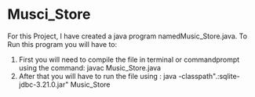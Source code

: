 # Musci_Store
For​ ​this​ ​Project,​ ​I​ ​have​ ​created​ ​a​ ​java​ ​program​ ​named​ ​Music_Store.java. To​ ​Run​ ​this​ ​program​ ​you​ ​will​ ​have​ ​to:
1. First​ ​you​ ​will​ ​need​ ​to​ ​compile​ ​the​ ​file​ ​in​ ​terminal​ ​or​ ​command​ ​prompt​ ​using​ ​the command:​ ​javac​ ​Music_Store.java
2. After​ ​that​ ​you​ ​will​ ​have​ ​to​ ​run​ ​the​ ​file​ ​using​ ​:​ ​java​ ​-classpath​ ​".:sqlite-jdbc-3.21.0.jar" Music_Store
